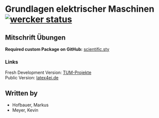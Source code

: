 # Grundlagen elektrischer Maschinen [![wercker status](https://app.wercker.com/status/11198a357ea7c752accf231bbe110418/s "wercker status")](https://app.wercker.com/project/bykey/11198a357ea7c752accf231bbe110418)
## Mitschrift Übungen
**Required custom Package on GitHub:** [scientific.sty](https://github.com/latex4ei/latex4ei-packages)

### Links

Fresh Development Version: [TUM-Projekte](https://makeappdev.github.io/TUM-Projekte/)  
Public Version: [latex4ei.de](http://latex4ei.de)  

## Written by
- Hofbauer, Markus
- Meyer, Kevin
